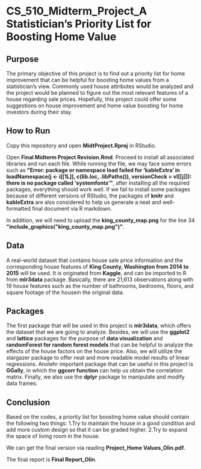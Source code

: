 # CS_510_Midterm_Project_A Statistician’s Priority List for Boosting Home Value

## Purpose
The primary objective of this project is to find out a priority list for home improvement that can be helpful for boosting home values from a statistician’s view. Commonly used house attributes would be analyzed and the project would be planned to figure out the most relevant features of a house regarding sale prices. Hopefully, this project could offer some suggestions on house improvement and home value boosting for home investors during their stay.

## How to Run
Copy this repository and open **MidtProject.Rproj** in RStudio. 

Open **Final Midterm Project Revision.Rmd**. Proceed to install all associated libraries and run each file. While running the file, we may face some errors such as **"Error: package or namespace load failed for ‘kableExtra’ in loadNamespace(j <- i[[1L]], c(lib.loc, .libPaths()), versionCheck = vI[[j]]): there is no package called ‘systemfonts’"**, after installing all the required packages, everything should work well. If we fail to install some packages because of different versions of RStudio, the packages of **knitr** and **kableExtra** are also considered to help us generate a neat and well-formatted final document via R markdown.

In addition, we will need to upload the **king_county_map.png** for the line 34 **"include_graphics("king_county_map.png")"**.

## Data
A real-world dataset that contains house sale price information and the corresponding house features of **King County, Washington from 2014 to 2015** will be used. It is originated from **Kaggle**, and can be imported to R from **mlr3data** package. Basically, there are 21,613 observations along with 19 house features such as the number of bathrooms, bedrooms, floors, and square footage of the housein the original data. 

## Packages 
The first package that will be used in this project is **mlr3data**, which offers the dataset that we are going to analyze. Besides, we will use the **ggplot2** and **lattice** packages for the purpose of **data visualization** and **randomForest for random forest models** that can be helpful to analyze the effects of the house factors on the house price. Also, we will utilize the stargazer package to offer neat and more readable model results of linear regressions. Anotehr important package that can be useful in this project is **GGally**, in which the **ggcorr function** can help us obtain the correlation matrix. Finally, we also use the **dplyr** package to manipulate and modify data frames.

## Conclusion
Based on the codes, a priority list for boosting home value should contain the following two things:
1.Try to maintain the house in a good condition and add more custom design so that it can be graded higher.
2.Try to expand the space of living room in the house.

We can get the final version via reading  **Project_Home Values_Olin.pdf**. 

The final report is **Final Report_Olin**.

